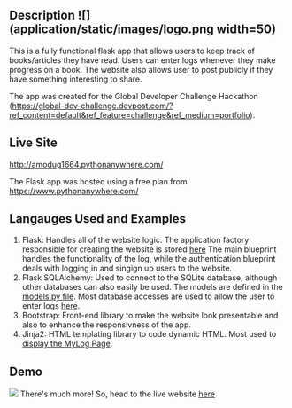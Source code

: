 **Description**
![](application/static/images/logo.png width=50)
---
This is a fully functional flask app that allows users to keep track of books/articles they have read. Users can enter logs whenever they make progress on a book. The website also allows user to post publicly if they have something interesting to share.



The app was created for the Global Developer Challenge Hackathon (https://global-dev-challenge.devpost.com/?ref_content=default&ref_feature=challenge&ref_medium=portfolio).

**Live Site**
---
http://amodug1664.pythonanywhere.com/

The Flask app was hosted using a free plan from https://www.pythonanywhere.com/

**Langauges Used and Examples**
---
1) Flask: Handles all of the website logic. The application factory responsible for creating the website is stored [here](application/__init__.py)
  The main blueprint handles the functionality of the log, while the authentication blueprint deals with logging in and singign up users to the website.
2) Flask SQLAlchemy: Used to connect to the SQLite database, although other databases can also easily be used. The models are defined in the [models.py file](application/models.py). Most database accesses are used to allow the user to enter logs [here](application/routes.py).
3) Bootstrap: Front-end library to make the website look presentable and also to enhance the responsivness of the app.
4) Jinja2: HTML templating library to code dynamic HTML. Most used to [display the MyLog Page](application/templates/mylog.html).

**Demo**
---
![](https://media.giphy.com/media/VGJy7uIBT43XtrCbch/giphy.gif)
There's much more! So, head to the live website [here](http://amodug1664.pythonanywhere.com/)
